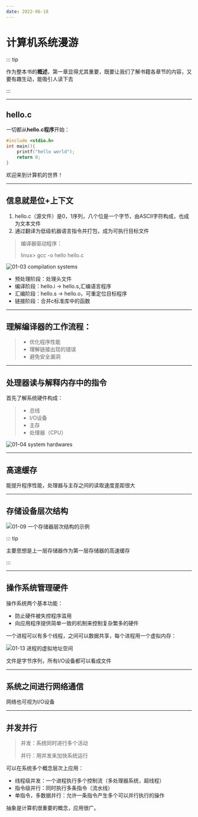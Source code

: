 ```yaml
---
date: 2022-06-18
---
```




# **计算机系统漫游**

::: tip

 作为整本书的**概述**，第一章显得尤其重要，既要让我们了解书籍各章节的内容，又要有趣生动，能吸引人读下去

:::

---



## hello.c

一切都从**hello.c程序**开始：

```cpp
#include <stdio.h>
int main(){
    printf("hello world");
    return 0;
}
```

欢迎来到计算机的世界！

---

## 信息就是位+上下文

1. hello.c（源文件）是0，1序列，八个位是一个字节，由ASCII字符构成，也成为文本文件
2. 通过翻译为低级机器语言指令并打包，成为可执行目标文件

> 编译器驱动程序：
>
> linux> gcc -o hello hello.c

![01-03 compilation systems](https://s2.loli.net/2022/07/11/WxAVUmyMvS24s7K.png)

- 预处理阶段：处理头文件
- 编译阶段：hello.i -> hello.s,汇编语言程序
- 汇编阶段：hello.s -> hello.o，可重定位目标程序
- 链接阶段：合并c标准库中的函数

---



## 理解编译器的工作流程：

> - 优化程序性能
> - 理解链接出现的错误
> - 避免安全漏洞

---



## 处理器读与解释内存中的指令

首先了解系统硬件构成：

> - 总线
> - I/O设备
> - 主存
> - 处理器（CPU）

![01-04 system hardwares](https://s2.loli.net/2022/07/11/Iv74mus9PigFTRG.png)

---



## 高速缓存

能提升程序性能，处理器与主存之间的读取速度差距很大

---



## 存储设备层次结构

![01-09 一个存储器层次结构的示例](https://s2.loli.net/2022/07/11/SCrXVgABMbqPJND.png)

::: tip

主要思想是上一层存储器作为第一层存储器的高速缓存

:::

---



## 操作系统管理硬件

操作系统两个基本功能：

- 防止硬件被失控程序滥用
- 向应用程序提供简单一致的机制来控制复杂繁多的硬件

一个进程可以有多个线程，之间可以数据共享，每个进程用一个虚拟内存：

![01-13 进程的虚拟地址空间](https://s2.loli.net/2022/07/11/v4dzTqb8rX97nKt.png)

文件是字节序列，所有I/O设备都可以看成文件

---



## 系统之间进行网络通信

网络也可视为I/O设备

---



## 并发并行

> 并发：系统同时进行多个活动
>
> 并行：用并发来加快系统运行

可以在系统多个概念层次上应用：

- 线程级并发：一个进程执行多个控制流（多处理器系统，超线程）
- 指令级并行：同时执行多条指令（流水线）
- 单指令，多数据并行：允许一条指令产生多个可以并行执行的操作

抽象是计算机很重要的概念，应用很广。